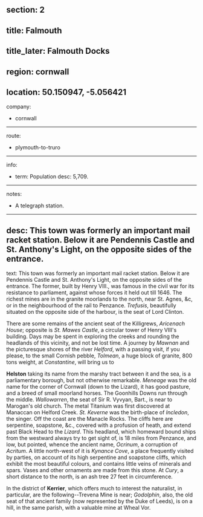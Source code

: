 section: 2
----
title: Falmouth
----
title_later: Falmouth Docks
----
region: cornwall
----
location: 50.150947, -5.056421
----
company:
- cornwall
----
route:
- plymouth-to-truro
----
info:
- term: Population
  desc: 5,709.
----
notes:
- A telegraph station.
----
desc: This town was formerly an important mail racket station. Below it are Pendennis Castle and St. Anthony's Light, on the opposite sides of the entrance.
----
text: This town was formerly an important mail racket station. Below it are Pendennis Castle and St. Anthony's Light, on the opposite sides of the entrance. The former, built by Henry VIII., was famous in the civil war for its resistance to parliament, against whose forces it held out till 1646. The richest mines are in the granite moorlands to the north, near St. Agnes, &c, or in the neighbourhood of the rail to Penzance. *Trefusis*, beautifully situated on the opposite side of the harbour, is the seat of Lord Clinton.

There are some remains of the ancient seat of the Killigrews, *Aricenach House*; opposite is *St. Mawes Castle*, a circular tower of Henry VIII's building. Days may be spent in exploring the creeks and rounding the headlands of this vicinity, and not be lost time. A journey by *Mawnan* and the picturesque shores of the river *Helford*, with a passing visit, if you please, to the small Cornish pebble, *Tolmean*, a huge block of granite, 800 tons weight, at *Constantine*, will bring us to

**Helston** taking its name from the marshy tract between it and the sea, is a parliamentary borough, but not otherwise remarkable. *Meneage* was the old name for the corner of Cornwall (down to the Lizard), it has good pasture, and a breed of small moorland horses. The Goonhills Downs run through the middle. *Wallowarren*, the seat of Sir R. Vyvyan, Bart., is near to Marogan's old church. The metal Titanium was first discovered at Manaccan on Helford Creek. *St. Keverne* was the birth-place of *Incledon*, the singer. Off the coast are the Manacle Rocks. The cliffs here are serpentine, soapstone, &c., covered with a profusion of heath, and extend past Black Head to the *Lizard*. This headland, which homeward bound ships from the westward always try to get sight of, is 18 miles from Penzance, and low, but pointed, whence the ancient name, *Ocrinum*, a corruption of *Acritum*. A little north-west of it is *Kynance Cove*, a place frequently visited by parties, on account of its high serpentine and soapstone cliffs, which exhibit the most beautiful colours, and contains little veins of minerals and spars. Vases and other ornaments are made from this stone. At *Cury*, a short distance to the north, is an ash tree 27 feet in circumference.

In the district of **Kerrier**, which offers much to interest the naturalist, in particular, are the following--Trevena Mine is near; *Godolphin*, also, the old seat of that ancient family (now represented by the Duke of Leeds), is on a hill, in the same parish, with a valuable mine at Wheal Vor.
